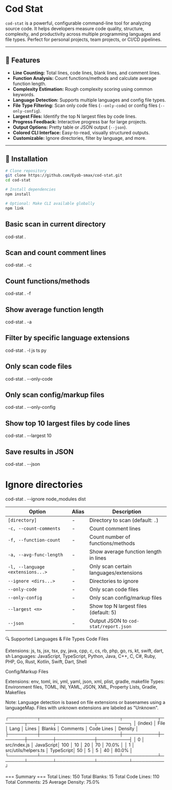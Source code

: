 # Cod Stat

`cod-stat` is a powerful, configurable command-line tool for analyzing source code. It helps developers measure code quality, structure, complexity, and productivity across multiple programming languages and file types. Perfect for personal projects, team projects, or CI/CD pipelines.

---

## 🔹 Features

- **Line Counting:** Total lines, code lines, blank lines, and comment lines.
- **Function Analysis:** Count functions/methods and calculate average function length.
- **Complexity Estimation:** Rough complexity scoring using common keywords.
- **Language Detection:** Supports multiple languages and config file types.
- **File Type Filtering:** Scan only code files (`--only-code`) or config files (`--only-config`).
- **Largest Files:** Identify the top N largest files by code lines.
- **Progress Feedback:** Interactive progress bar for large projects.
- **Output Options:** Pretty table or JSON output (`--json`).
- **Colored CLI Interface:** Easy-to-read, visually structured outputs.
- **Customizable:** Ignore directories, filter by language, and more.

---

## 🔹 Installation

```bash
# Clone repository
git clone https://github.com/Eyob-smax/cod-stat.git
cd cod-stat

# Install dependencies
npm install

# Optional: Make CLI available globally
npm link
```

## Basic scan in current directory

cod-stat .

## Scan and count comment lines

cod-stat . -c

## Count functions/methods

cod-stat . -f

## Show average function length

cod-stat . -a

## Filter by specific language extensions

cod-stat . -l js ts py

## Only scan code files

cod-stat . --only-code

## Only scan config/markup files

cod-stat . --only-config

## Show top 10 largest files by code lines

cod-stat . --largest 10

## Save results in JSON

cod-stat . --json

# Ignore directories

cod-stat . --ignore node_modules dist

| Option                           | Alias | Description                            |
| -------------------------------- | ----- | -------------------------------------- |
| `[directory]`                    | -     | Directory to scan (default: `.`)       |
| `-c, --count-comments`           | -     | Count comment lines                    |
| `-f, --function-count`           | -     | Count number of functions/methods      |
| `-a, --avg-func-length`          | -     | Show average function length in lines  |
| `-l, --language <extensions...>` | -     | Only scan certain languages/extensions |
| `--ignore <dirs...>`             | -     | Directories to ignore                  |
| `--only-code`                    | -     | Only scan code files                   |
| `--only-config`                  | -     | Only scan config/markup files          |
| `--largest <n>`                  | -     | Show top N largest files (default: 5)  |
| `--json`                         | -     | Output JSON to `cod-stat/report.json`  |

🔍 Supported Languages & File Types
Code Files

Extensions: js, ts, jsx, tsx, py, java, cpp, c, cs, rb, php, go, rs, kt, swift, dart, sh
Languages: JavaScript, TypeScript, Python, Java, C++, C, C#, Ruby, PHP, Go, Rust, Kotlin, Swift, Dart, Shell

Config/Markup Files

Extensions: env, toml, ini, yml, yaml, json, xml, plist, gradle, makefile
Types: Environment files, TOML, INI, YAML, JSON, XML, Property Lists, Gradle, Makefiles

Note: Language detection is based on file extensions or basenames using a languageMap. Files with unknown extensions are labeled as "Unknown".

┌─────────┬─────────────────────────┬───────────┬───────┬────────┬────────────┬──────────┐
│ (index) │ File │ Lang │ Lines │ Blanks │ Comments │ Code Lines │ Density │
├─────────┼─────────────────────────┼───────────┼───────┼────────┼────────────┼──────────┤
│ 0 │ src/index.js │ JavaScript│ 100 │ 10 │ 20 │ 70 │ 70.0% │
│ 1 │ src/utils/helpers.ts │ TypeScript│ 50 │ 5 │ 5 │ 40 │ 80.0% │
└─────────┴─────────────────────────┴───────────┴───────┴────────┴────────────┴──────────┴──────────┘

=== Summary ===
Total Lines: 150
Total Blanks: 15
Total Code Lines: 110
Total Comments: 25
Average Density: 75.0%
